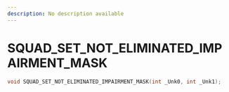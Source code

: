 ```yaml
---
description: No description available 
---
```


# SQUAD_SET_NOT_ELIMINATED_IMPAIRMENT_MASK

```cpp
void SQUAD_SET_NOT_ELIMINATED_IMPAIRMENT_MASK(int _Unk0, int _Unk1);
```